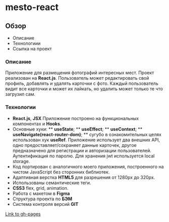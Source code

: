 # mesto-react

## Обзор

* Описание
* Технологиии
* Ссылка на проект

### Описание ###

Приложение для размещения фотографий интересных мест. Проект реализован на **React.js**. Пользователь может редактировать свой профиль, добавлять и удалять карточки с фото. Каждый пользователь видит все карточки и может их лайкать, но удалить может только те что загрузил сам.

### Технологии ###

* **React.js**, **JSX** Приложение построено на функциональных компонентах и **Hooks**. 
* Основные хуки: 
** **useState**; 
** **useEffect**;
** **useContext**;
** **useNavigate(react-router-dom)**;
** сугубо в ознакомительных целях использован хук **useRef**.
Приложение использует два внешних API, одно предоставляет/сохраняет данные карточек, другое предназначено для регистрации и авторизации пользователей. Аутентификация по паролю. Для хранения jwt используется local storage. 
* Код портирован с аналогичного моего приложения, построенного на чистом JavaScript без сторонних библиотек.
* Адаптивная верстка **HTML5** для разрешения от 1280px до 320px. 
* Использованы семантические теги.
* **CSS3** flex, grid, animation.
* Работа с макетом в **Figma**
* Cтруктура проекта по **БЭМ**
* Система контроля версий **GIT**

[Link to gh-pages](https://maksnikulnikov.github.io/react-mesto-auth/)
